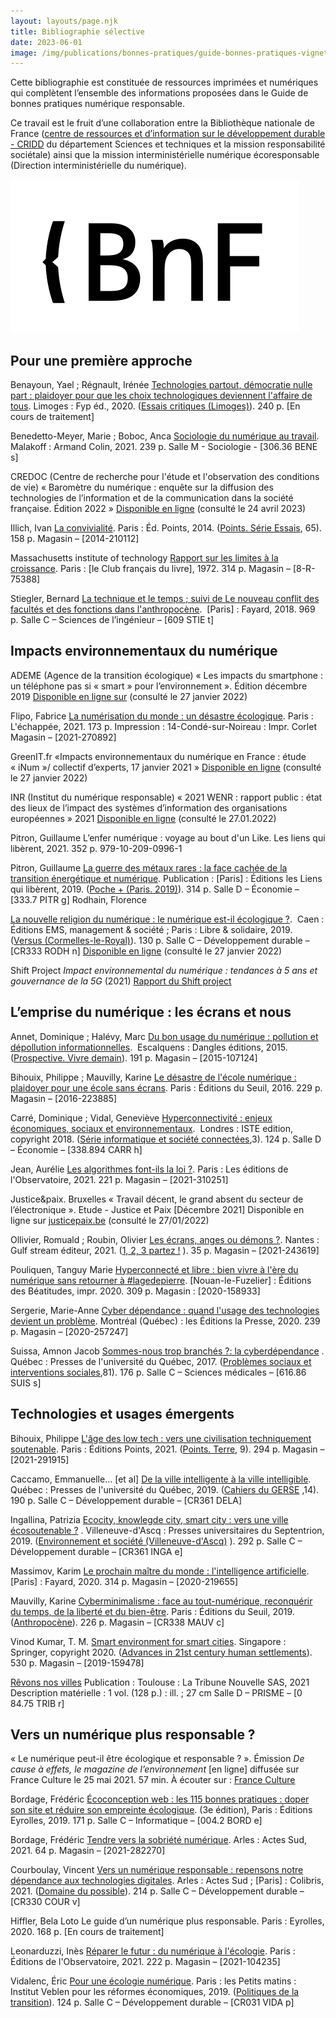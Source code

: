```yaml
---
layout: layouts/page.njk
title: Bibliographie sélective
date: 2023-06-01
image: /img/publications/bonnes-pratiques/guide-bonnes-pratiques-vignette.webp
---
```


Cette bibliographie est constituée de ressources imprimées et numériques qui complètent l’ensemble des informations proposées dans le Guide de bonnes pratiques numérique responsable.

<div class="fr-grid-row">
<div class="fr-col-12 fr-col-md-8">

Ce travail est le fruit d’une collaboration entre la Bibliothèque nationale de France ([centre de ressources et d’information sur le développement durable - CRIDD](https://bnf.libguides.com/developpementdurable) du département Sciences et techniques et la mission responsabilité sociétale) ainsi que la mission interministérielle numérique écoresponsable (Direction interministérielle du numérique).

</div>
<div class="fr-col-12 fr-col-md-4">

![BNF](/img/publications/bonnes-pratiques/logo-bnf.svg)

</div>
</div>

## Pour une première approche

Benayoun, Yael ; Régnault, Irénée
[Technologies partout, démocratie nulle part : plaidoyer pour que les choix technologiques deviennent l'affaire de tous](http://ark.bnf.fr/ark:/12148/cb46655701v). Limoges : Fyp éd., 2020. ([Essais critiques (Limoges)](https://catalogue.bnf.fr/ark:/12148/cb46513299j)). 240 p.
[En cours de traitement]

Benedetto-Meyer, Marie ;  Boboc, Anca
[Sociologie du numérique au travail](http://ark.bnf.fr/ark:/12148/cb468049066). Malakoff : Armand Colin, 2021. 239 p.
Salle M - Sociologie - [306.36 BENE s]

CREDOC (Centre de recherche pour l'étude et l'observation des conditions de vie)
« Baromètre du numérique : enquête sur la diffusion des technologies de l’information et de la communication dans la société française. Édition 2022 »
[Disponible en ligne](https://www.arcep.fr/uploads/tx_gspublication/rapport-barometre-numerique-edition-2022-Rapport.pdf) (consulté le 24 avril 2023)

Illich, Ivan
[La convivialité](http://ark.bnf.fr/ark:/12148/cb43897048t). Paris : Éd. Points, 2014. ([Points. Série Essais](https://catalogue.bnf.fr/ark:/12148/cb342883538), 65). 158 p.
Magasin – [2014-210112]

Massachusetts institute of technology
[Rapport sur les limites à la croissance](http://ark.bnf.fr/ark:/12148/cb35379465w). Paris : [le Club français du livre], 1972. 314 p.
Magasin – [8-R-75388]

Stiegler, Bernard
[La technique et le temps ; suivi de Le nouveau conflit des facultés et des fonctions dans l'anthropocène](http://ark.bnf.fr/ark:/12148/cb45525781d).  [Paris] : Fayard, 2018. 969 p.
Salle C – Sciences de l’ingénieur – [609 STIE t]

## Impacts environnementaux du numérique

ADEME (Agence de la transition écologique)
« Les impacts du smartphone : un téléphone pas si « smart » pour l’environnement ». Édition décembre 2019
[Disponible en ligne sur](https://librairie.ademe.fr/cadic/1866/guide-pratique-impacts-smartphone.pdf?modal=false) (consulté le 27 janvier 2022)

Flipo, Fabrice
[La numérisation du monde : un désastre écologique](https://catalogue.bnf.fr/ark:/12148/cb468854777). Paris : L'échappée, 2021. 173 p.
Impression : 14-Condé-sur-Noireau : Impr. Corlet
Magasin – [2021-270892]

GreenIT.fr
«Impacts environnementaux du numérique en France : étude « iNum »/ collectif d’experts, 17 janvier 2021 »
[Disponible en ligne](https://www.greenit.fr/wp-content/uploads/2021/02/2021-01-iNum-etude-impacts-numerique-France-rapport-0.8.pdf) (consulté le 27 janvier 2022)

INR (Institut du numérique responsable)
« 2021 WENR : rapport public : état des lieux de l’impact des systèmes d’information des organisations européennes »  2021
[Disponible en ligne](https://wenr.isit-europe.org/wp-content/uploads/2021/12/wenr2021-rapport-public.pdf) (consulté le 27.01.2022)

Pitron, Guillaume
L’enfer numérique : voyage au bout d'un Like. Les liens qui libèrent, 2021. 352 p.
979-10-209-0996-1

Pitron, Guillaume
[La guerre des métaux rares : la face cachée de la transition énergétique et numérique](http://ark.bnf.fr/ark:/12148/cb458405749). Publication : [Paris] : Éditions les Liens qui libèrent, 2019. ([Poche + (Paris. 2019)](https://catalogue.bnf.fr/ark:/12148/cb45834302n)). 314 p.
Salle D – Économie – [333.7 PITR g]
Rodhain, Florence

[La nouvelle religion du numérique : le numérique est-il écologique ?](https://catalogue.bnf.fr/ark:/12148/cb45762025f).  Caen : Éditions EMS, management & société ; Paris : Libre & solidaire, 2019. ([Versus (Cormelles-le-Royal)](https://catalogue.bnf.fr/ark:/12148/cb43719229r)). 130 p.
Salle C – Développement durable – [CR333 RODH n]
[Disponible en ligne](http://univ.scholarvox.com.bnf.idm.oclc.org/catalog/book/docid/88874681?searchterm=%C3%A9cologie) (consulté le 27 janvier 2022)

Shift Project
*Impact environnemental du numérique : tendances à 5 ans et gouvernance de la 5G* (2021) [Rapport du Shift project](https://theshiftproject.org/wp-content/uploads/2021/03/Note-danalyse_Numerique-et-5G_30-mars-2021.pdf)

## L’emprise du numérique : les écrans et nous

Annet, Dominique ;  Halévy, Marc
[Du bon usage du numérique : pollution et dépollution informationnelles](https://catalogue.bnf.fr/ark:/12148/cb44317176z).  Escalquens : Dangles éditions, 2015. ([Prospective. Vivre demain](https://catalogue.bnf.fr/ark:/12148/cb414885426)). 191 p.
Magasin – [2015-107124]

Bihouix, Philippe ; Mauvilly, Karine
[Le désastre de l'école numérique : plaidoyer pour une école sans écrans](https://catalogue.bnf.fr/ark:/12148/cb451191360). Paris : Éditions du Seuil, 2016. 229 p.
Magasin – [2016-223885]

Carré, Dominique ; Vidal, Geneviève
[Hyperconnectivité : enjeux économiques, sociaux et environnementaux](https://catalogue.bnf.fr/ark:/12148/cb455873006).  Londres : ISTE edition, copyright 2018. ([Série informatique et société connectées](https://catalogue.bnf.fr/ark:/12148/cb456592646),3). 124 p.
Salle D – Économie – [338.894 CARR h]

Jean, Aurélie
[Les algorithmes font-ils la loi ?](https://catalogue.bnf.fr/ark:/12148/cb46915990j). Paris : Les éditions de l'Observatoire, 2021. 221 p.
Magasin – [2021-310251]

Justice&paix. Bruxelles
« Travail décent, le grand absent du secteur de l’électronique ». Etude - Justice et Paix [Décembre 2021]
Disponible en ligne sur [justicepaix.be](https://www.justicepaix.be/travail-decent-le-grand-absent-du-secteur-de-lelectronique/) (consulté le 27/01/2022)

Ollivier, Romuald ; Roubin, Olivier
[Les écrans, anges ou démons ?](https://catalogue.bnf.fr/ark:/12148/cb467661474).  Nantes : Gulf stream éditeur, 2021. ([1, 2, 3 partez !](https://catalogue.bnf.fr/ark:/12148/cb45732959m) ). 35 p.
Magasin – [2021-243619]

Pouliquen,  Tanguy Marie
[Hyperconnecté et libre : bien vivre à l'ère du numérique sans retourner à #lagedepierre](https://catalogue.bnf.fr/ark:/12148/cb465763497). [Nouan-le-Fuzelier] : Éditions des Béatitudes, impr. 2020. 309 p.
Magasin : [2020-158933]

Sergerie, Marie-Anne
[Cyber dépendance : quand l'usage des technologies devient un problème](https://catalogue.bnf.fr/ark:/12148/cb466532986). Montréal (Québec) : les Éditions la Presse, 2020. 239 p.
Magasin – [2020-257247]

Suissa, Amnon Jacob
[Sommes-nous trop branchés ?: la cyberdépendance](https://catalogue.bnf.fr/ark:/12148/cb45434713q) . Québec : Presses de l'université du Québec, 2017. ([Problèmes sociaux et interventions sociales](https://catalogue.bnf.fr/ark:/12148/cb38990176d),81). 176 p.
Salle C – Sciences médicales – [616.86 SUIS s]

## Technologies et usages émergents

Bihouix, Philippe
[L'âge des low tech : vers une civilisation techniquement soutenable](http://ark.bnf.fr/ark:/12148/cb469054841). Paris : Éditions Points, 2021. ([Points. Terre](https://catalogue.bnf.fr/ark:/12148/cb46625534n), 9). 294 p.
Magasin – [2021-291915]

Caccamo, Emmanuelle… [et al]
[De la ville intelligente à la ville intelligible](https://catalogue.bnf.fr/ark:/12148/cb465542012). Québec : Presses de l'université du Québec, 2019. ([Cahiers du GERSE](https://catalogue.bnf.fr/ark:/12148/cb466077944) ,14). 190 p.
Salle C – Développement durable – [CR361 DELA]

Ingallina, Patrizia
[Ecocity, knowlegde city, smart city  : vers une ville écosoutenable ?](https://catalogue.bnf.fr/ark:/12148/cb45696370h) . Villeneuve-d'Ascq : Presses universitaires du Septentrion, 2019. ([Environnement et société (Villeneuve-d'Ascq)](https://catalogue.bnf.fr/ark:/12148/cb39293721f) ). 292 p.
Salle C – Développement durable – [CR361 INGA e]

Massimov, Karim
[Le prochain maître du monde : l'intelligence artificielle](https://catalogue.bnf.fr/ark:/12148/cb466287118). [Paris] : Fayard, 2020. 314 p.
Magasin – [2020-219655]

Mauvilly, Karine
[Cyberminimalisme : face au tout-numérique, reconquérir du temps, de la liberté et du bien-être](https://catalogue.bnf.fr/ark:/12148/cb45672200p). Paris : Éditions du Seuil, 2019. ([Anthropocène](https://catalogue.bnf.fr/ark:/12148/cb43706954z)). 226 p.
Magasin – [CR338 MAUV c]

Vinod Kumar, T. M.
[Smart environment for smart cities](https://catalogue.bnf.fr/ark:/12148/cb45714070q). Singapore : Springer, copyright 2020. ([Advances in 21st century human settlements](https://catalogue.bnf.fr/ark:/12148/cb45650605m)). 530 p.
Magasin – [2019-159478]

[Rêvons nos villes](https://catalogue.bnf.fr/ark:/12148/cb46727856f)
Publication : Toulouse : La Tribune Nouvelle SAS, 2021
Description matérielle : 1 vol. (128 p.) : ill. ; 27 cm
Salle D – PRISME – [0 84.75 TRIB r]

## Vers un numérique plus responsable ?

« Le numérique peut-il être écologique et responsable ? ». Émission *De cause à effets, le magazine de l’environnement* [en ligne] diffusée sur France Culture le 25 mai 2021. 57 min. À écouter sur :
[France Culture](https://www.franceculture.fr/emissions/de-cause-a-effets-le-magazine-de-lenvironnement/de-cause-a-effets-le-magazine-de-lenvironnement-du-mardi-25-mai-2021)

Bordage, Frédéric
[Écoconception web : les 115 bonnes pratiques : doper son site et réduire son empreinte écologique](http://ark.bnf.fr/ark:/12148/cb457265865). (3e édition), Paris : Éditions Eyrolles, 2019. 171 p.
Salle C – Informatique – [004.2 BORD e]

Bordage, Frédéric
[Tendre vers la sobriété numérique](http://ark.bnf.fr/ark:/12148/cb468972808). Arles : Actes Sud, 2021. 64 p.
Magasin – [2021-282270]

Courboulay, Vincent
[Vers un numérique responsable : repensons notre dépendance aux technologies digitales](http://ark.bnf.fr/ark:/12148/cb466940574). Arles : Actes Sud ; [Paris] : Colibris, 2021. ([Domaine du possible](https://catalogue.bnf.fr/ark:/12148/cb42536426g)). 214 p.
Salle C – Développement durable – [CR330 COUR v]

Hiffler, Bela Loto
Le guide d’un numérique plus responsable. Paris : Eyrolles, 2020.  168 p.
[En cours de traitement]

Leonarduzzi, Inès
[Réparer le futur : du numérique à l'écologie](https://catalogue.bnf.fr/ark:/12148/cb46755334w). Paris : Éditions de l'Observatoire, 2021. 222 p.
Magasin – [2021-104235]

Vidalenc, Éric
[Pour une écologie numérique](https://catalogue.bnf.fr/ark:/12148/cb45830387w). Paris : les Petits matins : Institut Veblen pour les réformes économiques, 2019. ([Politiques de la transition](https://catalogue.bnf.fr/ark:/12148/cb443256077)). 124 p.
Salle C – Développement durable – [CR031 VIDA p]
